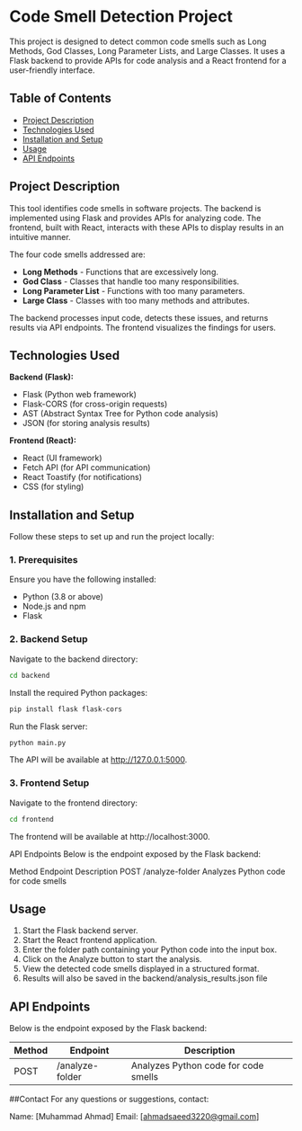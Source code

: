 # Code Smell Detection Project

This project is designed to detect common code smells such as Long Methods, God Classes, Long Parameter Lists, and Large Classes. It uses a Flask backend to provide APIs for code analysis and a React frontend for a user-friendly interface.

## Table of Contents

- [Project Description](#project-description)
- [Technologies Used](#technologies-used)
- [Installation and Setup](#installation-and-setup)
- [Usage](#usage)
- [API Endpoints](#api-endpoints)

## Project Description

This tool identifies code smells in software projects. The backend is implemented using Flask and provides APIs for analyzing code. The frontend, built with React, interacts with these APIs to display results in an intuitive manner.

The four code smells addressed are:
- **Long Methods** - Functions that are excessively long.
- **God Class** - Classes that handle too many responsibilities.
- **Long Parameter List** - Functions with too many parameters.
- **Large Class** - Classes with too many methods and attributes.

The backend processes input code, detects these issues, and returns results via API endpoints. The frontend visualizes the findings for users.

## Technologies Used

**Backend (Flask):**
- Flask (Python web framework)
- Flask-CORS (for cross-origin requests)
- AST (Abstract Syntax Tree for Python code analysis)
- JSON (for storing analysis results)

**Frontend (React):**
- React (UI framework)
- Fetch API (for API communication)
- React Toastify (for notifications)
- CSS (for styling)


## Installation and Setup

Follow these steps to set up and run the project locally:

### 1. Prerequisites

Ensure you have the following installed:
- Python (3.8 or above)
- Node.js and npm
- Flask

### 2. Backend Setup

Navigate to the backend directory:

```bash
cd backend
```
Install the required Python packages:

```bash
pip install flask flask-cors
```
Run the Flask server:

```bash
python main.py
```
The API will be available at http://127.0.0.1:5000.

### 3. Frontend Setup
Navigate to the frontend directory:

```bash
cd frontend
```

The frontend will be available at http://localhost:3000.

API Endpoints
Below is the endpoint exposed by the Flask backend:

Method	Endpoint	Description
POST	/analyze-folder	Analyzes Python code for code smells

## Usage
1. Start the Flask backend server.
2. Start the React frontend application.
3. Enter the folder path containing your Python code into the input box.
4. Click on the Analyze button to start the analysis.
5. View the detected code smells displayed in a structured format.
6. Results will also be saved in the backend/analysis_results.json file

## API Endpoints
Below is the endpoint exposed by the Flask backend:

| Method | Endpoint        | Description                          |
|--------|-----------------|--------------------------------------|
| POST   | /analyze-folder | Analyzes Python code for code smells |

##Contact
For any questions or suggestions, contact:

Name: [Muhammad Ahmad]
Email: [ahmadsaeed3220@gmail.com]
